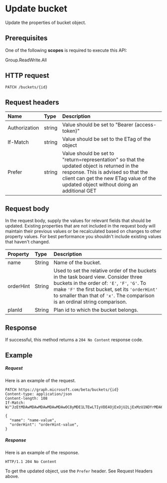 # Update bucket

Update the properties of bucket object.
## Prerequisites
One of the following **scopes** is required to execute this API:
 
Group.ReadWrite.All

## HTTP request
<!-- { "blockType": "ignored" } -->
```http
PATCH /buckets/{id}
```
## Request headers
| Name       | Type | Description|
|:-----------|:------|:----------|
| Authorization  | string  | Value should be set to "Bearer (access-token)" |
| If-Match | string | Value should be set to the ETag of the object |
| Prefer | string | Value should be set to "return=representation" so that the updated object is returned in the response. This is advised so that the client can get the new ETag value of the updated object without doing an additional GET |

## Request body
In the request body, supply the values for relevant fields that should be updated. Existing properties that are not included in the request body will maintain their previous values or be recalculated based on changes to other property values. For best performance you shouldn't include existing values that haven't changed.

| Property	   | Type	|Description|
|:---------------|:--------|:----------|
|name|String|Name of the bucket.|
|orderHint|String|Used to set the relative order of the buckets in the task board view. Consider three buckets in the order of: `'E'`, `'F'`, `'G'`. To make `'F'` the first bucket, set its `'orderHint'` to smaller than that of `'x'`. The comparison is an ordinal string comparison.|
|planId|String|Plan id to which the bucket belongs.|

## Response
If successful, this method returns a `204 No Content` response code.
## Example
##### Request
Here is an example of the request.
<!-- {
  "blockType": "request",
  "name": "update_bucket"
}-->
```http
PATCH https://graph.microsoft.com/beta/buckets/{id}
Content-type: application/json
Content-length: 108
If-Match: W/"JzEtMDAwMDAwMDAwMDAwMDAwOC8yMDE1LTEwLTIyVDE4OjExOjU2LjExMzU1NDYrMDA6MDAn"

{
  "name": "name-value",
  "orderHint": "orderHint-value",
}
```
##### Response
Here is an example of the response. 
<!-- {
  "blockType": "response",
  "truncated": true,
  "@odata.type": "microsoft.graph.bucket"
} -->
```http
HTTP/1.1 204 No Content
```
To get the updated object, use the `Prefer` header. See Request Headers above.
<!-- uuid: 8fcb5dbc-d5aa-4681-8e31-b001d5168d79
2015-10-25 14:57:30 UTC -->
<!-- {
  "type": "#page.annotation",
  "description": "Update bucket",
  "keywords": "",
  "section": "documentation",
  "tocPath": ""
}-->
